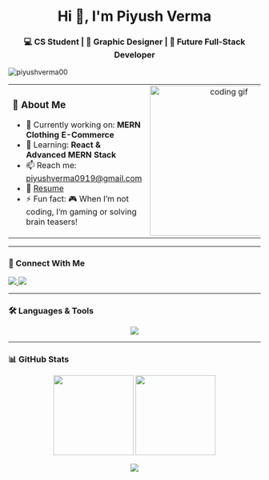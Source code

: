 <h1 align="center">Hi 👋, I'm Piyush Verma</h1>
<h3 align="center">💻 CS Student | 🎨 Graphic Designer | 🚀 Future Full-Stack Developer</h3>

<p align="left">
  <img src="https://komarev.com/ghpvc/?username=piyushverma00&label=Profile%20views&color=0e75b6&style=flat" alt="piyushverma00" />
</p>

<table>
  <tr>
    <!-- About Section -->
    <td align="left" valign="top" width="60%">
      <h3>🌟 About Me</h3>
      <ul>
        <li>🔭 Currently working on: <b>MERN Clothing E-Commerce</b></li>
        <li>🌱 Learning: <b>React & Advanced MERN Stack</b></li>
        <li>📫 Reach me: <a href="mailto:piyushverma0919@gmail.com">piyushverma0919@gmail.com</a></li>
        <li>📄 <a href="https://drive.google.com/file/d/1bg1c1mmZj6oGexaQj8C6JEZ6I18V9YFW/view?usp=sharing" target="_blank">Resume</a></li>
        <li>⚡ Fun fact: 🎮 When I’m not coding, I’m gaming or solving brain teasers!</li>
      </ul>
    </td>
     <td align="center" valign="top" width="40%">
      <img alt="coding gif" width="300" src="https://media.tenor.com/2uyENRmiUt0AAAAC/coding.gif" />
    </td>
  </tr>
</table>

---

### 🤝 Connect With Me  
<p align="left">
  <a href="https://www.linkedin.com/in/piyush-verma-s325/" target="_blank">
    <img src="https://img.shields.io/badge/LinkedIn-0077B5?logo=linkedin&logoColor=white"/>
  </a>
  <a href="https://www.instagram.com/xx.piyush_" target="_blank">
    <img src="https://img.shields.io/badge/Instagram-E4405F?logo=instagram&logoColor=white"/>
  </a>
</p>

---

### 🛠️ Languages & Tools  
<p align="center">
  <img src="https://skillicons.dev/icons?i=js,html,css,react,redux,tailwind,nodejs,express,mongodb,git,postman,vscode,figma" />
</p>

---

### 📊 GitHub Stats  
<p align="center">
  <img height="160" src="https://github-readme-stats.vercel.app/api?username=piyushverma00&show_icons=true&theme=radical" />
  <img height="160" src="https://github-readme-stats.vercel.app/api/top-langs?username=piyushverma00&layout=compact&theme=radical" />
</p>

<p align="center">
  <img src="https://github-readme-streak-stats.herokuapp.com/?user=piyushverma00&theme=radical" />
</p>
